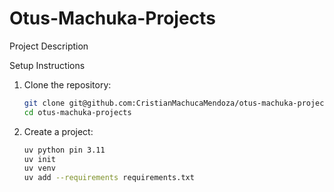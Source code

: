 # Otus-Machuka-Projects

Project Description

Setup Instructions
1. Clone the repository:
    ```bash
    git clone git@github.com:CristianMachucaMendoza/otus-machuka-projects.git
    cd otus-machuka-projects
    ```
2. Create a project:
    ```bash
    uv python pin 3.11
    uv init
    uv venv
    uv add --requirements requirements.txt
    ```
